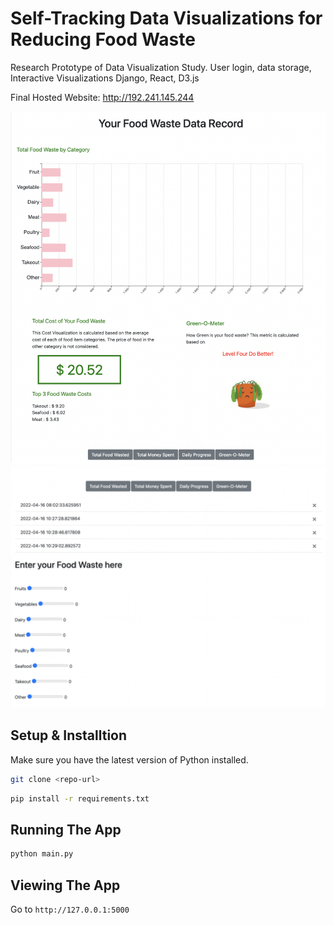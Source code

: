 # Self-Tracking Data Visualizations for Reducing Food Waste

Research Prototype of Data Visualization Study. User login, data storage, Interactive Visualizations 
Django, React, D3.js

Final Hosted Website: http://192.241.145.244

![viz1](/website/templates/images/viz1.png)
![viz2](/website/templates/images/viz2.png)
## Setup & Installtion

Make sure you have the latest version of Python installed.

```bash
git clone <repo-url>
```

```bash
pip install -r requirements.txt
```

## Running The App

```bash
python main.py
```

## Viewing The App

Go to `http://127.0.0.1:5000`
